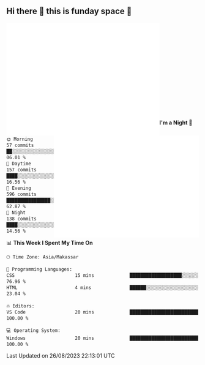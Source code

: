 ## Hi there 👋 this is funday space 🚀

<img align="left" width="400" alt="🌞" src="https://raw.githubusercontent.com/fhasnur/fhasnur/master/general.svg?token=ATQS65TR7ETTG5RLJUDIDBLBN34HE">
<img align="right" width="380" alt="🌞" src="https://raw.githubusercontent.com/fhasnur/fhasnur/master/statistics.svg?token=ATQS65TR7ETTG5RLJUDIDBLBN34HE">

<br><br><br><br><br><br><br><br><br><br><br><br><br><br>

<!--START_SECTION:waka-->
**I'm a Night 🦉** 

```text
🌞 Morning                57 commits          ██░░░░░░░░░░░░░░░░░░░░░░░   06.01 % 
🌆 Daytime                157 commits         ████░░░░░░░░░░░░░░░░░░░░░   16.56 % 
🌃 Evening                596 commits         ████████████████░░░░░░░░░   62.87 % 
🌙 Night                  138 commits         ████░░░░░░░░░░░░░░░░░░░░░   14.56 % 
```


📊 **This Week I Spent My Time On** 

```text
🕑︎ Time Zone: Asia/Makassar

💬 Programming Languages: 
CSS                      15 mins             ███████████████████░░░░░░   76.96 % 
HTML                     4 mins              ██████░░░░░░░░░░░░░░░░░░░   23.04 % 

🔥 Editors: 
VS Code                  20 mins             █████████████████████████   100.00 % 

💻 Operating System: 
Windows                  20 mins             █████████████████████████   100.00 % 
```


 Last Updated on 26/08/2023 22:13:01 UTC
<!--END_SECTION:waka-->
